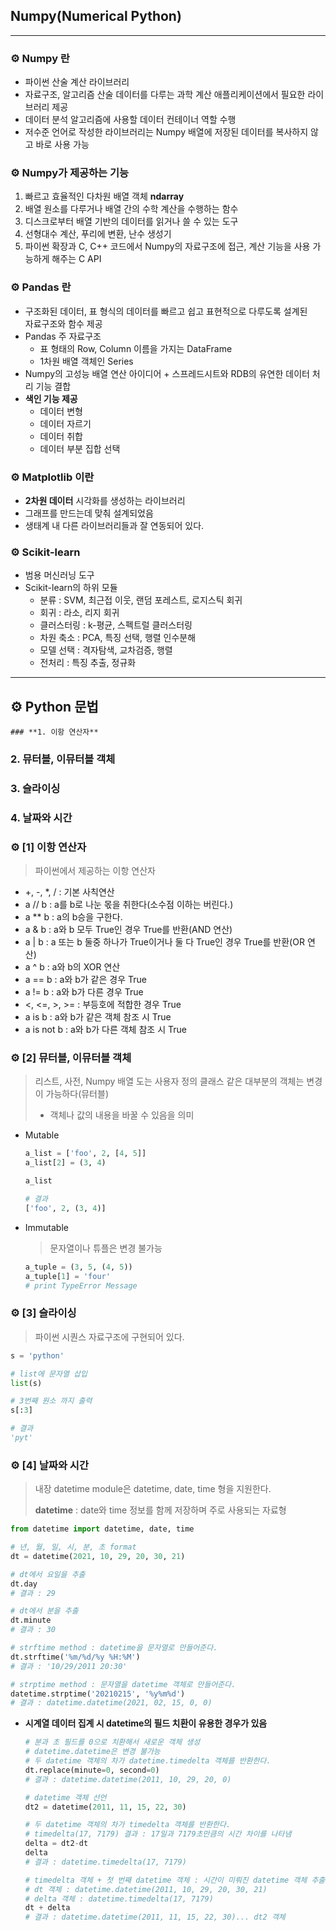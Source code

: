 ## **Numpy(Numerical Python)**

***

### **⚙ Numpy 란**

- 파이썬 산술 계산 라이브러리
- 자료구조, 알고리즘 산술 데이터를 다루는 과학 계산 애플리케이션에서 필요한 라이브러리 제공
- 데이터 분석 알고리즘에 사용할 데이터 컨테이너 역할 수행
- 저수준 언어로 작성한 라이브러리는 Numpy 배열에 저장된 데이터를 복사하지 않고 바로 사용 가능





### **⚙ Numpy가 제공하는 기능**

1. 빠르고 효율적인 다차원 배열 객체 **ndarray**
2. 배열 원소를 다루거나 배열 간의 수학 계산을 수행하는 함수
3. 디스크로부터 배열 기반의 데이터를 읽거나 쓸 수 있는 도구
4. 선형대수 계산, 푸리에 변환, 난수 생성기
5. 파이썬 확장과 C, C++ 코드에서 Numpy의 자료구조에 접근, 계산 기능을 사용 가능하게 해주는 C API





### **⚙ Pandas 란**

- 구조화된 데이터, 표 형식의 데이터를 빠르고 쉽고 표현적으로 다루도록 설계된 <br>자료구조와 함수 제공
- Pandas 주 자료구조
  - 표 형태의 Row, Column 이름을 가지는 DataFrame
  - 1차원 배열 객체인 Series
- Numpy의 고성능 배열 연산 아이디어 + 스프레드시트와 RDB의 유연한 데이터 처리 기능 결합
- **색인 기능 제공**
  - 데이터 변형
  - 데이터 자르기
  - 데이터 취합
  - 데이터 부분 집합 선택





### **⚙ Matplotlib 이란**

- **2차원 데이터** 시각화를 생성하는 라이브러리
- 그래프를 만드는데 맞춰 설계되었음
- 생태계 내 다른 라이브러리들과 잘 연동되어 있다.





### **⚙ Scikit-learn**

- 범용 머신러닝 도구
- Scikit-learn의 하위 모듈
  - 분류 : SVM, 최근접 이웃, 랜덤 포레스트, 로지스틱 회귀
  - 회귀 : 라소, 리지 회귀
  - 클러스터링 : k-평균, 스펙트럴 클러스터링
  - 차원 축소 : PCA, 특징 선택, 행렬 인수분해
  - 모델 선택 : 격자탐색, 교차검증, 행렬
  - 전처리 : 특징 추출, 정규화



***

## **⚙ Python 문법**

	### **1. 이항 연산자**

### **2. 뮤터블, 이뮤터블 객체**

### **3. 슬라이싱**

### **4. 날짜와 시간**





### **⚙ [1] 이항 연산자**

> 파이썬에서 제공하는 이항 연산자

- +, -, *, / : 기본 사칙연산
- a // b : a를 b로 나눈 몫을 취한다(소수점 이하는 버린다.)
- a ** b : a의 b승을 구한다.
- a & b : a와 b 모두 True인 경우 True를 반환(AND 연산)
- a | b : a 또는 b 둘중 하나가 True이거나 둘 다 True인 경우 True를 반환(OR 연산)
- a ^ b : a와 b의 XOR 연산
- a == b : a와 b가 같은 경우 True
- a != b : a와 b가 다른 경우 True
- <, <=, >, >= : 부등호에 적합한 경우 True
- a is b : a와 b가 같은 객체 참조 시 True
- a is not b : a와 b가 다른 객체 참조 시 True







### **⚙ [2] 뮤터블, 이뮤터블 객체**

> 리스트, 사전, Numpy 배열 도는 사용자 정의 클래스 같은 대부분의 객체는 변경이 가능하다(뮤터블)
>
> - 객체나 값의 내용을 바꿀 수 있음을 의미

* Mutable

  ```python
  a_list = ['foo', 2, [4, 5]]
  a_list[2] = (3, 4)
  
  a_list
  
  # 결과
  ['foo', 2, (3, 4)]
  ```

  

* Immutable

  > 문자열이나 튜플은 변경 불가능

  ```python
  a_tuple = (3, 5, (4, 5))
  a_tuple[1] = 'four'
  # print TypeError Message
  ```

  



### **⚙ [3] 슬라이싱**

> 파이썬 시퀀스 자료구조에 구현되어 있다.

```python
s = 'python'

# list에 문자열 삽입
list(s)

# 3번째 원소 까지 출력
s[:3]

# 결과
'pyt'
```





### **⚙ [4] 날짜와 시간**

> 내장 datetime module은 datetime, date, time 형을 지원한다.
>
> **datetime** : date와 time 정보를 함께 저장하며 주로 사용되는 자료형



```python
from datetime import datetime, date, time

# 년, 월, 일, 시, 분, 초 format
dt = datetime(2021, 10, 29, 20, 30, 21)

# dt에서 요일을 추출
dt.day
# 결과 : 29

# dt에서 분을 추출
dt.minute
# 결과 : 30

# strftime method : datetime을 문자열로 만들어준다.
dt.strftime('%m/%d/%y %H:%M')
# 결과 : '10/29/2011 20:30'

# strptime method : 문자열을 datetime 객체로 만들어준다.
datetime.strptime('20210215', '%y%m%d')
# 결과 : datetime.datetime(2021, 02, 15, 0, 0)
```



- **시계열 데이터 집계 시 datetime의 필드 치환이 유용한 경우가 있음**

  ```python
  # 분과 초 필드를 0으로 치환해서 새로운 객체 생성
  # datetime.datetime은 변경 불가능
  # 두 datetime 객체의 차가 datetime.timedelta 객체를 반환한다.
  dt.replace(minute=0, second=0)
  # 결과 : datetime.datetime(2011, 10, 29, 20, 0)
  
  # datetime 객체 선언
  dt2 = datetime(2011, 11, 15, 22, 30)
  
  # 두 datetime 객체의 차가 timedelta 객체를 반환한다.
  # timedelta(17, 7179) 결과 : 17일과 7179초만큼의 시간 차이를 나타냄
  delta = dt2-dt
  delta
  # 결과 : datetime.timedelta(17, 7179)
  
  # timedelta 객체 + 첫 번째 datetime 객체 : 시간이 미뤄진 datetime 객체 추출
  # dt 객체 : datetime.datetime(2011, 10, 29, 20, 30, 21)
  # delta 객체 : datetime.timedelta(17, 7179)
  dt + delta
  # 결과 : datetime.datetime(2011, 11, 15, 22, 30)... dt2 객체
  ```

  

  